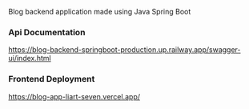 Blog backend application made using Java Spring Boot

### Api Documentation

https://blog-backend-springboot-production.up.railway.app/swagger-ui/index.html

### Frontend Deployment

https://blog-app-liart-seven.vercel.app/
